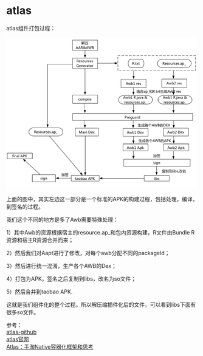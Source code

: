 # atlas



atlas组件打包过程：

<img src="../../img/atlas组件打包过程.png"/>

上面的图中，其实左边这一部分是一个标准的APK的构建过程，包括处理，编译，到签名的过程。

我们这个不同的地方是多了Awb需要特殊处理：

1）其中Awb的资源根据宿主的resource.ap_和包内资源构建，R文件由Bundle R资源和宿主R资源合并而来；

2）然后我们对Aapt进行了修改，对每个awb分配不同的packageId；

3）然后进行统一混淆，生产各个AWB的Dex；

4）打包为APK，签名之后复制到libs，改名为so文件；

5）然后合并到taobao APK.

这就是我们组件化的整个过程。所以解压缩插件化后的文件，可以看到libs下面有很多so文件。

参考：<br>
[atlas-github](https://github.com/alibaba/atlas)<br>
[atlas官网](http://atlas.taobao.org/)<br>
[Atlas：手淘Native容器化框架和思考](http://www.infoq.com/cn/articles/shoutao-atlas)